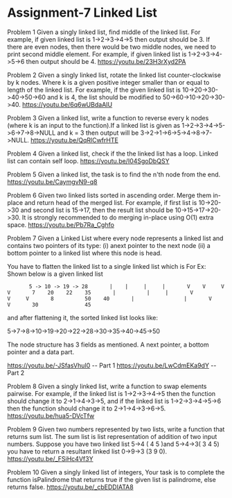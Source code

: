 # Assignment-7 Linked List
Problem 1
Given a singly linked list, find middle of the linked list. For example, if given linked list is 1->2->3->4->5 then output should be 3. 
If there are even nodes, then there would be two middle nodes, we need to print second middle element. For example, if given linked list is 1->2->3->4->5->6 then output should be 4.
https://youtu.be/23H3rXyd2PA

Problem 2
Given a singly linked list, rotate the linked list counter-clockwise by k nodes. Where k is a given positive integer smaller than or equal to length of the linked list. For example, if the given linked list is 10->20->30->40->50->60 and k is 4, the list should be modified to 50->60->10->20->30->40.
https://youtu.be/6q6wUBdaAIU

Problem 3
Given a linked list, write a function to reverse every k nodes (where k is an input to the function).If a linked list is given as 1->2->3->4->5->6->7->8->NULL and k = 3 then output will be 3->2->1->6->5->4->8->7->NULL.
https://youtu.be/QqRlCwfrHTE

Problem 4
Given a linked list, check if the the linked list has a loop. Linked list can contain self loop.
https://youtu.be/I04SgoDbQSY

Problem 5
Given a linked list, the task is to find the n'th node from the end. 
https://youtu.be/CaymgvN9-q8

Problem 6
Given two linked lists sorted in ascending order. Merge them in-place and return head of the merged list.   For example, if first list is 10->20->30 and second list is 15->17, then the result list should be 10->15->17->20->30.
It is strongly recommended to do merging in-place using O(1) extra space.
https://youtu.be/Pb7Ra_Cghfo

Problem 7
Given a Linked List where every node represents a linked list and contains two pointers of its type:
(i) anext pointer to the next node
(ii) a bottom pointer to a linked list where this node is head.

You have to flatten the linked list to a single linked list which is
For Ex: Shown below is a given linked list

           5 -> 10 -> 19 -> 28       |    |     |     |       V    V     V     V       7    20    22    35       |          |     |       V          V     V       8          50    40       |                |       V                V       30               45

and after flattening it, the sorted linked list looks like:

 5->7->8->10->19->20->22->28->30->35->40->45->50

The  node structure has 3 fields as mentioned. A next pointer, a bottom pointer and a data part.

https://youtu.be/-JSfasVhuI0 -- Part 1
https://youtu.be/LwCdmEKa9dY -- Part 2

Problem 8
Given a singly linked list, write a function to swap elements pairwise. For example, if the linked list is 1->2->3->4->5 then the function should change it to 2->1->4->3->5, and if the linked list is 1->2->3->4->5->6 then the function should change it to 2->1->4->3->6->5.
https://youtu.be/hua5-DVcTfw

Problem 9
Given two numbers represented by two lists, write a function that returns sum list. The sum list is list representation of addition of two input numbers.
Suppose you have two linked list 5->4 ( 4 5 )and 5->4->3( 3 4 5) you have to return  a resultant linked list 0->9->3 (3 9 0).
https://youtu.be/_FSiHc4Vf3Y

Problem 10
Given a singly linked list of integers, Your task is to complete the function isPalindrome that returns true if the given list is palindrome, else returns false.
https://youtu.be/_cbEDDIATA8



